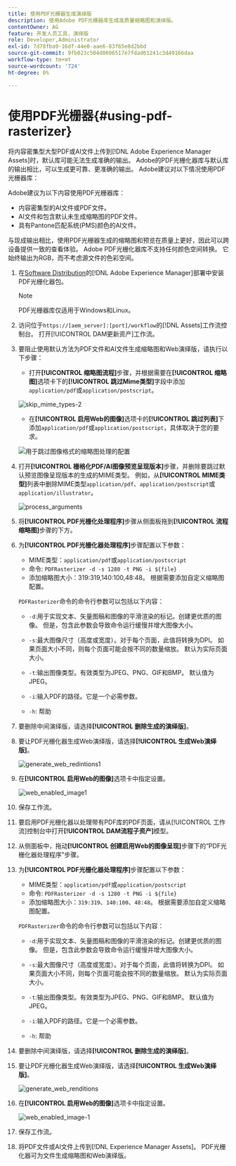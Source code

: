 ```yaml
---
title: 使用PDF光栅器生成演绎版
description: 使用Adobe PDF光栅器库生成高质量缩略图和演绎版。
contentOwner: AG
feature: 开发人员工具，演绎版
role: Developer,Administrator
exl-id: 7d78fba9-16df-44e0-aae6-83f65e8d2bbd
source-git-commit: 9fb023c504d8696517e7fdad61241c3d49166daa
workflow-type: tm+mt
source-wordcount: '724'
ht-degree: 0%

---
```


# 使用PDF光栅器{#using-pdf-rasterizer}

将内容密集型大型PDF或AI文件上传到[!DNL Adobe Experience Manager Assets]时，默认库可能无法生成准确的输出。 Adobe的PDF光栅化器库与默认库的输出相比，可以生成更可靠、更准确的输出。 Adobe建议对以下情况使用PDF光栅器库：

Adobe建议为以下内容使用PDF光栅器库：

* 内容密集型的AI文件或PDF文件。
* AI文件和包含默认未生成缩略图的PDF文件。
* 具有Pantone匹配系统(PMS)颜色的AI文件。

与现成输出相比，使用PDF光栅器生成的缩略图和预览在质量上更好，因此可以跨设备提供一致的查看体验。 Adobe PDF光栅化器库不支持任何颜色空间转换。 它始终输出为RGB，而不考虑源文件的色彩空间。

1. 在[Software Distribution](https://experience.adobe.com/#/downloads/content/software-distribution/en/aem.html?package=/content/software-distribution/en/details.html/content/dam/aem/public/adobe/packages/cq650/product/assets/aem-assets-pdf-rasterizer-pkg-4.4.zip)的[!DNL Adobe Experience Manager]部署中安装PDF光栅化器包。

   >[!NOTE]
   >
   >PDF光栅器库仅适用于Windows和Linux。

1. 访问位于`https://[aem_server]:[port]/workflow`的[!DNL Assets]工作流控制台。 打开[!UICONTROL DAM更新资产]工作流。

1. 要阻止使用默认方法为PDF文件和AI文件生成缩略图和Web演绎版，请执行以下步骤：

   * 打开&#x200B;**[!UICONTROL 缩略图流程]**&#x200B;步骤，并根据需要在&#x200B;**[!UICONTROL 缩略图]**&#x200B;选项卡下的&#x200B;**[!UICONTROL 跳过Mime类型]**&#x200B;字段中添加`application/pdf`或`application/postscript`。

   ![skip_mime_types-2](assets/skip_mime_types-2.png)

   * 在&#x200B;**[!UICONTROL 启用Web的图像]**&#x200B;选项卡的&#x200B;**[!UICONTROL 跳过列表]**&#x200B;下添加`application/pdf`或`application/postscript`，具体取决于您的要求。

   ![用于跳过图像格式的缩略图处理的配置](assets/web_enabled_imageskiplist.png)

1. 打开&#x200B;**[!UICONTROL 栅格化PDF/AI图像预览呈现版本]**&#x200B;步骤，并删除要跳过默认预览图像呈现版本的生成的MIME类型。 例如，从&#x200B;**[!UICONTROL MIME类型]**&#x200B;列表中删除MIME类型`application/pdf`、`application/postscript`或`application/illustrator`。

   ![process_arguments](assets/process_arguments.png)

1. 将&#x200B;**[!UICONTROL PDF光栅化处理程序]**&#x200B;步骤从侧面板拖到&#x200B;**[!UICONTROL 流程缩略图]**&#x200B;步骤的下方。
1. 为&#x200B;**[!UICONTROL PDF光栅化器处理程序]**&#x200B;步骤配置以下参数：

   * MIME类型：`application/pdf`或`application/postscript`
   * 命令: `PDFRasterizer -d -s 1280 -t PNG -i ${file}`
   * 添加缩略图大小：319:319,140:100,48:48。 根据需要添加自定义缩略图配置。

   `PDFRasterizer`命令的命令行参数可以包括以下内容：

   * `-d`:用于实现文本、矢量图稿和图像的平滑渲染的标记。创建更优质的图像。 但是，包含此参数会导致命令运行缓慢并增大图像大小。

   * `-s`:最大图像尺寸（高度或宽度）。对于每个页面，此值将转换为DPI。 如果页面大小不同，则每个页面可能会按不同的数量缩放。 默认为实际页面大小。

   * `-t`:输出图像类型。有效类型为JPEG、PNG、GIF和BMP。 默认值为JPEG。

   * `-i`:输入PDF的路径。它是一个必需参数。

   * `-h`: 帮助


1. 要删除中间演绎版，请选择&#x200B;**[!UICONTROL 删除生成的演绎版]**。
1. 要让PDF光栅化器生成Web演绎版，请选择&#x200B;**[!UICONTROL 生成Web演绎版]**。

   ![generate_web_redintions1](assets/generate_web_renditions1.png)

1. 在&#x200B;**[!UICONTROL 启用Web的图像]**&#x200B;选项卡中指定设置。

   ![web_enabled_image1](assets/web_enabled_image1.png)

1. 保存工作流。
1. 要启用PDF光栅化器以处理带有PDF库的PDF页面，请从[!UICONTROL 工作流]控制台中打开&#x200B;**[!UICONTROL DAM流程子资产]**&#x200B;模型。
1. 从侧面板中，拖动&#x200B;**[!UICONTROL 创建启用Web的图像呈现]**&#x200B;步骤下的“PDF光栅化器处理程序”步骤。
1. 为&#x200B;**[!UICONTROL PDF光栅化器处理程序]**&#x200B;步骤配置以下参数：

   * MIME类型：`application/pdf`或`application/postscript`
   * 命令: `PDFRasterizer -d -s 1280 -t PNG -i ${file}`
   * 添加缩略图大小：`319:319`、`140:100`、`48:48`。 根据需要添加自定义缩略图配置。

   `PDFRasterizer`命令的命令行参数可以包括以下内容：

   * `-d`:用于实现文本、矢量图稿和图像的平滑渲染的标记。创建更优质的图像。 但是，包含此参数会导致命令运行缓慢并增大图像大小。

   * `-s`:最大图像尺寸（高度或宽度）。对于每个页面，此值将转换为DPI。 如果页面大小不同，则每个页面可能会按不同的数量缩放。 默认为实际页面大小。

   * `-t`:输出图像类型。有效类型为JPEG、PNG、GIF和BMP。 默认值为JPEG。

   * `-i`:输入PDF的路径。它是一个必需参数。

   * `-h`: 帮助


1. 要删除中间演绎版，请选择&#x200B;**[!UICONTROL 删除生成的演绎版]**。
1. 要让PDF光栅化器生成Web演绎版，请选择&#x200B;**[!UICONTROL 生成Web演绎版]**。

   ![generate_web_renditions](assets/generate_web_renditions.png)

1. 在&#x200B;**[!UICONTROL 启用Web的图像]**&#x200B;选项卡中指定设置。

   ![web_enabled_image-1](assets/web_enabled_image-1.png)

1. 保存工作流。
1. 将PDF文件或AI文件上传到[!DNL Experience Manager Assets]。 PDF光栅化器可为文件生成缩略图和Web演绎版。
